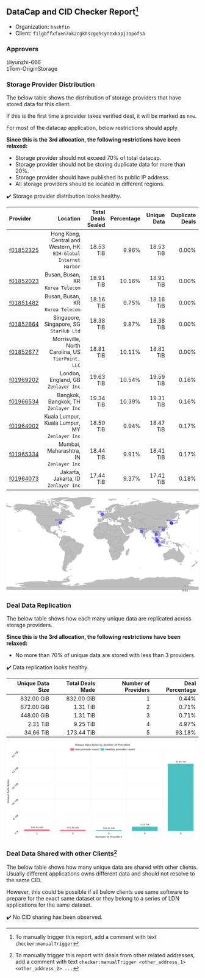## DataCap and CID Checker Report[^1]
 - Organization: `hashfin`
 - Client: `f1lgbffxfxen7ok2cgkhscgqhcynzxkapj7opofsa`
### Approvers
`1`liyunzhi-666<br/>`1`Tom-OriginStorage

### Storage Provider Distribution
The below table shows the distribution of storage providers that have stored data for this client.

If this is the first time a provider takes verified deal, it will be marked as `new`.

For most of the datacap application, below restrictions should apply.

**Since this is the 3rd allocation, the following restrictions have been relaxed:**
 - Storage provider should not exceed 70% of total datacap.
 - Storage provider should not be storing duplicate data for more than 20%.
 - Storage provider should have published its public IP address.
 - All storage providers should be located in different regions.

✔️ Storage provider distribution looks healthy.

| Provider                                              |                                                            Location | Total Deals Sealed | Percentage | Unique Data | Duplicate Deals |
| :---------------------------------------------------- | ------------------------------------------------------------------: | -----------------: | ---------: | ----------: | --------------: |
| [f01852325](https://filfox.info/en/address/f01852325) | Hong Kong, Central and Western, HK<br/>`BIH-Global Internet Harbor` |          18.53 TiB |      9.96% |   18.53 TiB |           0.00% |
| [f01852023](https://filfox.info/en/address/f01852023) |                                Busan, Busan, KR<br/>`Korea Telecom` |          18.91 TiB |     10.16% |   18.91 TiB |           0.00% |
| [f01851482](https://filfox.info/en/address/f01851482) |                                Busan, Busan, KR<br/>`Korea Telecom` |          18.16 TiB |      9.75% |   18.16 TiB |           0.00% |
| [f01852664](https://filfox.info/en/address/f01852664) |                          Singapore, Singapore, SG<br/>`StarHub Ltd` |          18.38 TiB |      9.87% |   18.38 TiB |           0.00% |
| [f01852677](https://filfox.info/en/address/f01852677) |                Morrisville, North Carolina, US<br/>`TierPoint, LLC` |          18.81 TiB |     10.11% |   18.81 TiB |           0.00% |
| [f01969202](https://filfox.info/en/address/f01969202) |                              London, England, GB<br/>`Zenlayer Inc` |          19.63 TiB |     10.54% |   19.59 TiB |           0.16% |
| [f01966534](https://filfox.info/en/address/f01966534) |                             Bangkok, Bangkok, TH<br/>`Zenlayer Inc` |          19.34 TiB |     10.39% |   19.31 TiB |           0.16% |
| [f01964002](https://filfox.info/en/address/f01964002) |                   Kuala Lumpur, Kuala Lumpur, MY<br/>`Zenlayer Inc` |          18.50 TiB |      9.94% |   18.47 TiB |           0.17% |
| [f01965334](https://filfox.info/en/address/f01965334) |                          Mumbai, Maharashtra, IN<br/>`Zenlayer Inc` |          18.44 TiB |      9.91% |   18.41 TiB |           0.17% |
| [f01964073](https://filfox.info/en/address/f01964073) |                             Jakarta, Jakarta, ID<br/>`Zenlayer Inc` |          17.44 TiB |      9.37% |   17.41 TiB |           0.18% |

<img src="https://raw.githubusercontent.com/data-preservation-programs/filplus-checker-assets/main/filecoin-project/filecoin-plus-large-datasets/issues/1440/1694929422926.png"/>

### Deal Data Replication
The below table shows how each many unique data are replicated across storage providers.


**Since this is the 3rd allocation, the following restrictions have been relaxed:**
- No more than 70% of unique data are stored with less than 3 providers.

✔️ Data replication looks healthy.

| Unique Data Size | Total Deals Made | Number of Providers | Deal Percentage |
| ---------------: | ---------------: | ------------------: | --------------: |
|       832.00 GiB |       832.00 GiB |                   1 |           0.44% |
|       672.00 GiB |         1.31 TiB |                   2 |           0.71% |
|       448.00 GiB |         1.31 TiB |                   3 |           0.71% |
|         2.31 TiB |         9.25 TiB |                   4 |           4.97% |
|        34.66 TiB |       173.44 TiB |                   5 |          93.18% |

<img src="https://raw.githubusercontent.com/data-preservation-programs/filplus-checker-assets/main/filecoin-project/filecoin-plus-large-datasets/issues/1440/1694929423628.png"/>

### Deal Data Shared with other Clients[^3]
The below table shows how many unique data are shared with other clients.
Usually different applications owns different data and should not resolve to the same CID.

However, this could be possible if all below clients use same software to prepare for the exact same dataset or they belong to a series of LDN applications for the same dataset.

✔️ No CID sharing has been observed.

[^1]: To manually trigger this report, add a comment with text `checker:manualTrigger`

[^2]: Deals from those addresses are combined into this report as they are specified with `checker:manualTrigger`

[^3]: To manually trigger this report with deals from other related addresses, add a comment with text `checker:manualTrigger <other_address_1> <other_address_2> ...`
